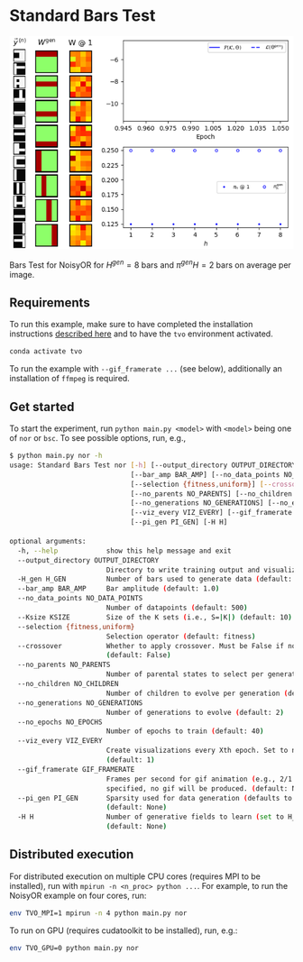 # Standard Bars Test

![](training.gif)

Bars Test for NoisyOR for $`H^{gen}=8`$ bars and $`\pi^{gen}H=2`$ bars on average per image.


## Requirements
To run this example, make sure to have completed the installation instructions [described here](../../README.md) and to have the `tvo` environment activated.

```bash
conda activate tvo
```

To run the example with `--gif_framerate ...` (see below), additionally an installation of `ffmpeg` is required.


## Get started
To start the experiment, run `python main.py <model>` with `<model>` being one of `nor` or `bsc`. To see possible options, run, e.g., 

```bash
$ python main.py nor -h           
usage: Standard Bars Test nor [-h] [--output_directory OUTPUT_DIRECTORY] [-H_gen H_GEN]
                              [--bar_amp BAR_AMP] [--no_data_points NO_DATA_POINTS] [--Ksize KSIZE]
                              [--selection {fitness,uniform}] [--crossover]
                              [--no_parents NO_PARENTS] [--no_children NO_CHILDREN]
                              [--no_generations NO_GENERATIONS] [--no_epochs NO_EPOCHS]
                              [--viz_every VIZ_EVERY] [--gif_framerate GIF_FRAMERATE]
                              [--pi_gen PI_GEN] [-H H]

optional arguments:
  -h, --help            show this help message and exit
  --output_directory OUTPUT_DIRECTORY
                        Directory to write training output and visualizations to (will be output/<TIMESTAMP> if not specified) (default: None)
  -H_gen H_GEN          Number of bars used to generate data (default: 8)
  --bar_amp BAR_AMP     Bar amplitude (default: 1.0)
  --no_data_points NO_DATA_POINTS
                        Number of datapoints (default: 500)
  --Ksize KSIZE         Size of the K sets (i.e., S=|K|) (default: 10)
  --selection {fitness,uniform}
                        Selection operator (default: fitness)
  --crossover           Whether to apply crossover. Must be False if no_children is specified.
                        (default: False)
  --no_parents NO_PARENTS
                        Number of parental states to select per generation (default: 5)
  --no_children NO_CHILDREN
                        Number of children to evolve per generation (default: 3)
  --no_generations NO_GENERATIONS
                        Number of generations to evolve (default: 2)
  --no_epochs NO_EPOCHS
                        Number of epochs to train (default: 40)
  --viz_every VIZ_EVERY
                        Create visualizations every Xth epoch. Set to no_epochs if not specified.
                        (default: 1)
  --gif_framerate GIF_FRAMERATE
                        Frames per second for gif animation (e.g., 2/1 for 2 fps). If not
                        specified, no gif will be produced. (default: None)
  --pi_gen PI_GEN       Sparsity used for data generation (defaults to 2/H if not specified)
                        (default: None)
  -H H                  Number of generative fields to learn (set to H_gen if not specified)
                        (default: None)
```


## Distributed execution

For distributed execution on multiple CPU cores (requires MPI to be installed), run with `mpirun -n <n_proc> python ...`. For example, to run the NoisyOR example on four cores, run:

```bash
env TVO_MPI=1 mpirun -n 4 python main.py nor
```

To run on GPU (requires cudatoolkit to be installed), run, e.g.:

```bash
env TVO_GPU=0 python main.py nor
```
